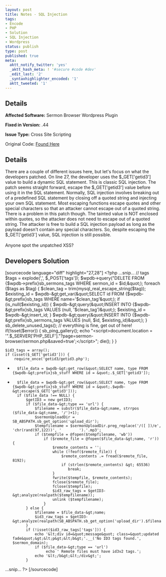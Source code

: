 ```yaml
---
layout: post
title: Notes - SQL Injection
tags:
- Encode
- PHP
- Solution
- SQL Injection
- Wordpress
status: publish
type: post
published: true
meta:
  aktt_notify_twitter: 'yes'
  _aktt_hash_meta: ! '#secure #code #dev'
  _edit_last: '2'
  _syntaxhighlighter_encoded: '1'
  aktt_tweeted: '1'
---
```

## Details
__Affected Software:__ Sermon Browser Wordpress Plugin

__Fixed in Version:__  .44

__Issue Type:__ Cross Site Scripting

Original Code: <a href="http://spotthevuln.com/2011/05/notes/">Found Here</a>
## Details
There are a couple of different issues here, but let's focus on what the developers patched. On line 27, the developer uses the $_GET['getid3'] value to build a dynamic SQL statement. This is classic SQL injection. The patch seems straight forward, escape the $_GET['getid3'] value before using it in the SQL statement. Normally, SQL injection involves breaking out of a predefined SQL statement by closing off a quoted string and injecting your own SQL statement. Most escaping functions escape quotes and other special characters so that an attacker cannot escape out of a quoted string. There is a problem in this patch though. The tainted value is NOT enclosed within quotes, so the attacker does not need to escape out of a quoted string. The attacker is free to build a SQL injection payload as long as the payload doesn't contain any special characters. So, despite escaping the $_GET['getid3'] value, SQL injection is still possible.
<br><br>
Anyone spot the unpatched XSS?


## Developers Solution
[sourcecode language="diff" highlight="27,28"]
&lt;?php
...snip...
		// tags
		$tags = explode(',', $_POST['tags']);
		$wpdb-&gt;query(&quot;DELETE FROM {$wpdb-&gt;prefix}sb_sermons_tags WHERE sermon_id = $id;&quot;);
		foreach ($tags as $tag) {
			$clean_tag = trim(mysql_real_escape_string($tag));
			$existing_id = $wpdb-&gt;get_var(&quot;SELECT id FROM {$wpdb-&gt;prefix}sb_tags WHERE name='$clean_tag'&quot;);
			if (is_null($existing_id)) {
				$wpdb-&gt;query(&quot;INSERT  INTO {$wpdb-&gt;prefix}sb_tags VALUES (null, '$clean_tag')&quot;);
				$existing_id = $wpdb-&gt;insert_id;
			}
			$wpdb-&gt;query(&quot;INSERT INTO {$wpdb-&gt;prefix}sb_sermons_tags VALUES (null, $id, $existing_id)&quot;);
		}
		sb_delete_unused_tags();
		// everything is fine, get out of here!
		if(!isset($error)) {
			sb_ping_gallery();
			echo &quot;&lt;script&gt;document.location = '&quot;.$_SERVER['PHP_SELF'].&quot;?page=sermon-browser/sermon.php&amp;saved=true';&lt;/script&gt;&quot;;
			die();
		}
	}

	$id3_tags = array();
	if (isset($_GET['getid3'])) {
		require_once('getid3/getid3.php');
-		$file_data = $wpdb-&gt;get_row(&quot;SELECT name, type FROM {$wpdb-&gt;prefix}sb_stuff WHERE id = &quot;.$_GET['getid3']);
+		$file_data = $wpdb-&gt;get_row(&quot;SELECT name, type FROM {$wpdb-&gt;prefix}sb_stuff WHERE id = &quot;.$wpdb-&gt;escape($_GET['getid3']));
		if ($file_data !== NULL) {
			$getID3 = new getID3;
			if ($file_data-&gt;type == 'url') {
				$filename = substr($file_data-&gt;name, strrpos ($file_data-&gt;name, '/')+1);
				$sermonUploadDir = SB_ABSPATH.sb_get_option('upload_dir');
				$tempfilename = $sermonUploadDir.preg_replace('/([ ])/e', 'chr(rand(97,122))', '		').'.mp3';
				if ($tempfile = @fopen($tempfilename, 'wb'))
					if ($remote_file = @fopen($file_data-&gt;name, 'r')) {
						$remote_contents = '';
						while (!feof($remote_file)) {
							$remote_contents .= fread($remote_file, 8192);
							if (strlen($remote_contents) &gt; 65536)
							   break;
						}
						fwrite($tempfile, $remote_contents);
						fclose($remote_file);
						fclose($tempfile);
						$id3_raw_tags = $getID3-&gt;analyze(realpath($tempfilename));
						unlink ($tempfilename);
					}
			} else {
				$filename = $file_data-&gt;name;
				$id3_raw_tags = $getID3-&gt;analyze(realpath(SB_ABSPATH.sb_get_option('upload_dir').$filename));
			}
			if (!isset($id3_raw_tags['tags'])) {
				echo '&lt;div id=&quot;message&quot; class=&quot;updated fade&quot;&gt;&lt;p&gt;&lt;b&gt;'.__('No ID3 tags found.', $sermon_domain);
				if ($file_data-&gt;type == 'url')
					 echo ' Remote files must have id3v2 tags.';
				echo '&lt;/b&gt;&lt;/div&gt;';
			}
...snip...
?&gt;
[/sourcecode]
